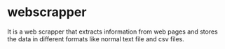 # webscrapper
It is a web scrapper that extracts information from web pages and stores the data in different formats like normal text file and csv files.
